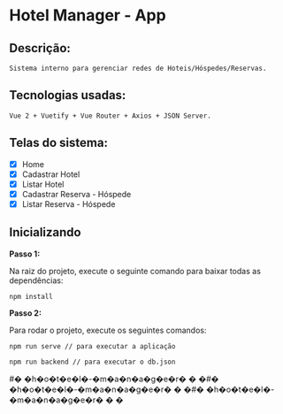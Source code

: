 # Hotel Manager - App

## Descrição:

```
Sistema interno para gerenciar redes de Hoteis/Hóspedes/Reservas.
```

## Tecnologias usadas:

```
Vue 2 + Vuetify + Vue Router + Axios + JSON Server.
```

## Telas do sistema:

- [x] Home
- [x] Cadastrar Hotel
- [x] Listar Hotel
- [x] Cadastrar Reserva - Hóspede
- [x] Listar Reserva - Hóspede

## Inicializando

**Passo 1:**

Na raiz do projeto, execute o seguinte comando para baixar todas as dependências:

```
npm install
```

**Passo 2:**

Para rodar o projeto, execute os seguintes comandos:

```
npm run serve // para executar a aplicação

npm run backend // para executar o db.json
```
#� �h�o�t�e�l�-�m�a�n�a�g�e�r�
�
�#� �h�o�t�e�l�-�m�a�n�a�g�e�r�
�
�#� �h�o�t�e�l�-�m�a�n�a�g�e�r�
�
�
